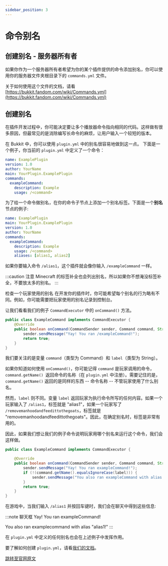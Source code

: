 ```yaml
---
sidebar_position: 3
---
```


# 命令别名

## 创建别名 - 服务器所有者
如果你作为一个服务器所有者希望为你的某个插件提供的命令添加别名，你可以使用你的服务器文件夹根目录下的 `commands.yml` 文件。

关于如何使用这个文件的文档，请看 [https://bukkit.fandom.com/wiki/Commands.yml](https://bukkit.fandom.com/wiki/Commands.yml)

## 创建别名
在插件开发过程中，你可能决定要让多个播放器命令指向相同的代码。这样做有很多原因，但最常见的是消除编写长命令的麻烦，让用户输入一个较短的版本。

在 Bukkit 中，你可以使用 `plugin.yml` 中的别名很容易地做到这一点。
下面是一个例子，你当前的 `plugin.yml` 中定义了一个命令：

```yaml
name: ExamplePlugin
version: 1.0
author: YourName
main: YourPlugin.ExamplePlugin
commands:
  exampleCommand:
    description: Example
    usage: /<command>
```

为了给一个命令做别名，在你的命令子节点上添加一个别名标签。下面是一个**别名**节点的例子:

```yaml
name: ExamplePlugin
main: YourPlugin.ExamplePlugin
version: 1.0
author: YourName
commands:
  exampleCommand:
    description: Example
    usage: /<command>
    aliases: [alias1, alias2]
```

如果你要输入命令 `/alias1`，这个插件就会像你输入 `/exampleCommand` 一样。

:::caution 注意
Minecraft 的标签补全也会列出别名，所以如果你不想淹没标签补全，不要放太多的别名。
:::

检查一个玩家使用的别名
在开发你的插件时，你可能希望每个别名的行为略有不同。例如，你可能需要把玩家使用的别名记录到控制台。

让我们看看我们的例子 `CommandExecutor` 中的 `onCommand()` 方法。

```java
public class ExampleCommand implements CommandExecutor {
    @Override
    public boolean onCommand(CommandSender sender, Command command, String label, String[] args) {
        sender.sendMessage("Yay! You ran /exampleCommand!");
        return true;
    }
}
```

我们要关注的是变量 `command`（类型为 Command）和 `label`（类型为 String）。

如果你知道如何使用 `onCommand()`，你可能记得 `command` 是玩家调用的命令，`command.getName() `返回命令的名称（在 `plugin.yml` 中注册）。需要记住的是，`command.getName()` 返回的是同样的东西 -- 命令名称 -- 不管玩家使用了什么别名。

然而，`label` 则不同。变量 `label` 返回玩家为执行命令所写的任何内容。如果一个玩家输入了 `/alias1`，标签就是 "alias1"，如果一个玩家写了 `/removemanhoodandfeedittothegoats`，标签就是 "removemanhoodandfeedittothegoats"。因此，在确定别名时，标签是非常有用的。

因此，如果我们想让我们的例子命令说明玩家用哪个别名来运行这个命令，我们会这样做。

```java
public class ExampleCommand implements CommandExecutor {

    @Override
    public boolean onCommand(CommandSender sender, Command command, String label, String[] args) {
        sender.sendMessage("Yay! You ran exampleCommand!");
        if (!(command.getName().equalsIgnoreCase(label))) {
            sender.sendMessage("You also ran exampleCommand with alias \"" + label + "!\"");
        }
        return true;
    }
}
```

在游戏中，当我们输入 `/alias1` 并按回车键时，我们会在聊天中得到这些信息:

:::note 聊天框
Yay! You ran exampleCommand!
    
You also ran examplecommand with alias "alias1!"
:::

在 `plugin.yml` 中定义的任何别名也会在上述例子中发挥作用。

要了解如何创建 `plugin.yml`，请看[我们的文档](plugin-config-file.md)。

[跳转至官网原文](https://www.spigotmc.org/wiki/command-alias/)
